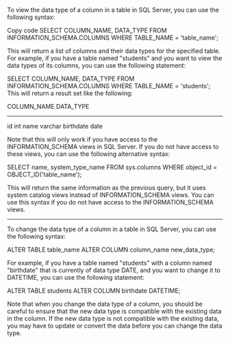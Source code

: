 To view the data type of a column in a table in SQL Server, you can use the following syntax:

Copy code
SELECT COLUMN_NAME, DATA_TYPE
FROM INFORMATION_SCHEMA.COLUMNS
WHERE TABLE_NAME = 'table_name';

This will return a list of columns and their data types for the specified table. For example, if you have a table named "students" and you want to view the data types of its columns, you can use the following statement:

SELECT COLUMN_NAME, DATA_TYPE
FROM INFORMATION_SCHEMA.COLUMNS
WHERE TABLE_NAME = 'students';
This will return a result set like the following:

COLUMN_NAME     DATA_TYPE
-------------   ----------
id              int
name            varchar
birthdate       date

Note that this will only work if you have access to the INFORMATION_SCHEMA views in SQL Server. If you do not have access to these views, you can use the following alternative syntax:

SELECT name, system_type_name
FROM sys.columns
WHERE object_id = OBJECT_ID('table_name');

This will return the same information as the previous query, but it uses system catalog views instead of INFORMATION_SCHEMA views. You can use this syntax if you do not have access to the INFORMATION_SCHEMA views.


--------------------------------------------------------------------------------------

To change the data type of a column in a table in SQL Server, you can use the following syntax:

ALTER TABLE table_name
ALTER COLUMN column_name new_data_type;

For example, if you have a table named "students" with a column named "birthdate" that is currently of data type DATE, and you want to change it to DATETIME, you can use the following statement:

ALTER TABLE students
ALTER COLUMN birthdate DATETIME;

Note that when you change the data type of a column, you should be careful to ensure that the new data type is compatible with the existing data in the column. If the new data type is not compatible with the existing data, you may have to update or convert the data before you can change the data type.
